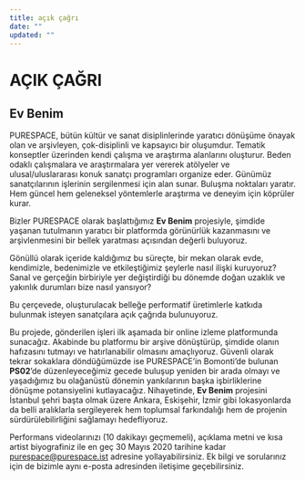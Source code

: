 ```yaml
---
title: açık çağrı
date: ""
updated: ""
---
```

# AÇIK ÇAĞRI

## Ev Benim

PURESPACE, bütün kültür ve sanat disiplinlerinde yaratıcı dönüşüme önayak olan ve arşivleyen, çok-disiplinli ve kapsayıcı bir oluşumdur. Tematik konseptler üzerinden kendi çalışma ve araştırma alanlarını oluşturur. Beden odaklı çalışmalara ve araştırmalara yer vererek atölyeler ve ulusal/uluslararası konuk sanatçı programları organize eder. Günümüz sanatçılarının işlerinin sergilenmesi için alan sunar. Buluşma noktaları yaratır. Hem güncel hem geleneksel yöntemlerle araştırma ve deneyim için köprüler kurar. 

Bizler PURESPACE olarak başlattığımız **Ev Benim** projesiyle, şimdide yaşanan tutulmanın yaratıcı bir platformda görünürlük kazanmasını ve arşivlenmesini bir bellek yaratması açısından değerli buluyoruz.

Gönüllü olarak içeride kaldığımız bu süreçte, bir mekan olarak evde, kendimizle, bedenimizle ve etkileştiğimiz şeylerle nasıl ilişki kuruyoruz? Sanal ve gerçeğin birbiriyle yer değiştirdiği bu dönemde doğan uzaklık ve yakınlık durumları bize nasıl yansıyor?

Bu çerçevede, oluşturulacak belleğe performatif üretimlerle katkıda bulunmak isteyen sanatçılara açık çağrıda bulunuyoruz.

Bu projede, gönderilen işleri ilk aşamada bir online izleme platformunda sunacağız. Akabinde bu platformu bir arşive dönüştürüp, şimdide olanın hafızasını tutmayı ve hatırlanabilir olmasını amaçlıyoruz. Güvenli olarak tekrar sokaklara döndüğümüzde ise PURESPACE’in Bomonti’de bulunan **PS02**’de düzenleyeceğimiz gecede buluşup yeniden bir arada olmayı ve yaşadığımız bu olağanüstü dönemin yankılarının başka işbirliklerine dönüşme potansiyelini kutlayacağız. Nihayetinde, **Ev Benim** projesini İstanbul şehri başta olmak üzere Ankara, Eskişehir, İzmir gibi lokasyonlarda da belli aralıklarla sergileyerek hem toplumsal farkındalığı hem de projenin sürdürülebilirliğini sağlamayı hedefliyoruz. 

Performans videolarınızı (10 dakikayı geçmemeli), açıklama metni ve kısa artist biyografiniz ile en geç 30 Mayıs 2020 tarihine kadar purespace@purespace.ist adresine yollayabilirsiniz. Ek bilgi ve sorularınız için de bizimle aynı e-posta adresinden
iletişime geçebilirsiniz.